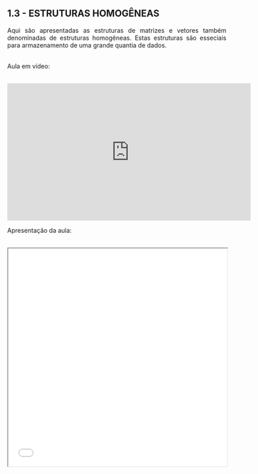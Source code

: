 <h2>1.3 - ESTRUTURAS HOMOGÊNEAS</h2>

<p align="justify">Aqui são apresentadas as estruturas de matrizes e vetores também denominadas de estruturas homogêneas. Estas estruturas são esseciais para armazenamento de uma grande quantia de dados.<br>

<br>

Aula em vídeo:<br>

<br>

<iframe width="560" height="315" src="https://www.youtube.com/embed/bwcmGSUWGw4" title="YouTube video player" frameborder="0" allow="accelerometer; autoplay; clipboard-write; encrypted-media; gyroscope; picture-in-picture" allowfullscreen></iframe><br>

Apresentação da aula:<br>

<br>

<center><iframe src="Aulas/Parte 1/Aulas/13/W M Pereira Junior e M N Rabelo_Apt - Aula Estruturas homogêneas_r00_040321.pdf" width="100%" height="500px"></iframe></center>

</p>

